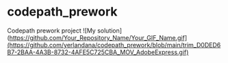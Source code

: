 # codepath_prework
Codepath prework project
![My solution](https://github.com/Your_Repository_Name/Your_GIF_Name.gif](https://github.com/yerlandana/codepath_prework/blob/main/trim_D0DED6B7-2BAA-4A3B-8732-4AFE5C725CBA_MOV_AdobeExpress.gif)
